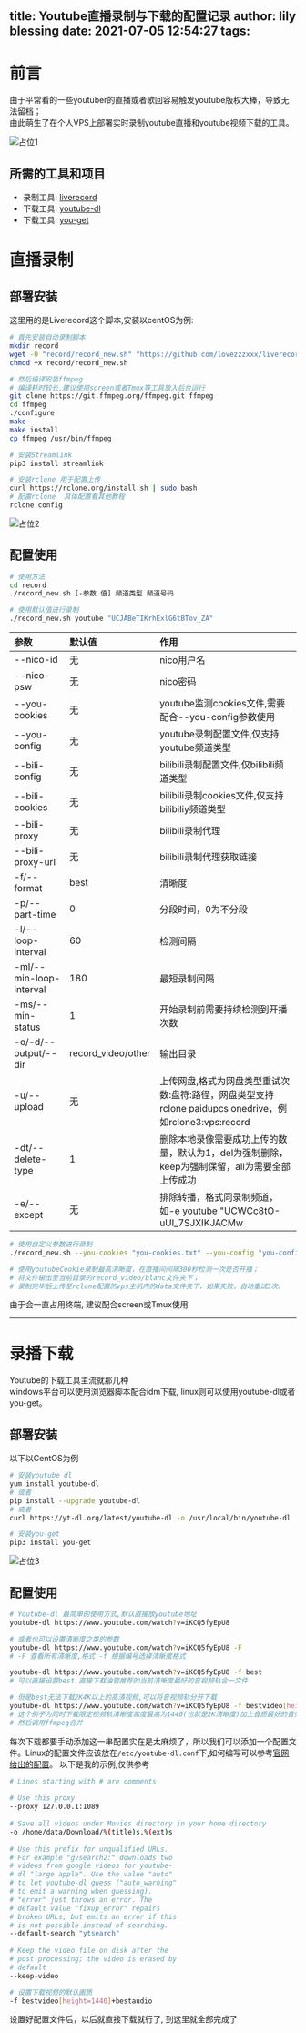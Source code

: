 title: Youtube直播录制与下载的配置记录
author: lily blessing
date: 2021-07-05 12:54:27
tags:
---
# 前言
由于平常看的一些youtuber的直播或者歌回容易触发youtube版权大棒，导致无法留档；  
由此萌生了在个人VPS上部署实时录制youtube直播和youtube视频下载的工具。

![占位1](https://raw.githubusercontent.com/lilyblessing/img/main/20211018/d3f095c9eeae643be803d0c084b4f49e-02be1d.webp)
## 所需的工具和项目
 - 录制工具: [liverecord](https://github.com/lovezzzxxx/liverecord)  
 - 下载工具: [youtube-dl](https://github.com/ytdl-org/youtube-dl)  
 - 下载工具: [you-get](https://you-get.org/) 

# 直播录制

## 部署安装

这里用的是Liverecord这个脚本,安装以centOS为例:
``` bash
# 首先安装自动录制脚本
mkdir record 
wget -O "record/record_new.sh" "https://github.com/lovezzzxxx/liverecord/raw/master/record_new.sh" 
chmod +x record/record_new.sh

# 然后编译安装ffmpeg
# 编译耗时较长,建议使用screen或者Tmux等工具放入后台运行
git clone https://git.ffmpeg.org/ffmpeg.git ffmpeg
cd ffmpeg
./configure
make
make install
cp ffmpeg /usr/bin/ffmpeg

# 安装Streamlink
pip3 install streamlink

# 安装rclone 用于配置上传
curl https://rclone.org/install.sh | sudo bash
# 配置rclone  具体配置看其他教程
rclone config
```
![占位2](https://raw.githubusercontent.com/lilyblessing/img/main/20211018/163ae037f59b1d5727913438d9e2abaf-b3f9ee.webp)
## 配置使用
``` bash
# 使用方法
cd record
./record_new.sh [-参数 值] 频道类型 频道号码

# 使用默认值进行录制
./record_new.sh youtube "UCJABeTIKrhExlG6tBTov_ZA"
```
|参数|默认值|作用|
|:---|:---|:---|
|--nico-id|无|nico用户名|
|--nico-psw|无|nico密码|
|--you-cookies|无|youtube监测cookies文件,需要配合--you-config参数使用|
|--you-config|无|youtube录制配置文件,仅支持youtube频道类型|
|--bili-config|无|bilibili录制配置文件,仅bilibili频道类型|
|--bili-cookies|无|bilibili录制cookies文件,仅支持bilibiliy频道类型|
|--bili-proxy|无|bilibili录制代理|
|--bili-proxy-url|无|bilibili录制代理获取链接|
|-f/--format|best|清晰度|
|-p/--part-time|0|分段时间，0为不分段|
|-l/--loop-interval|60|检测间隔|
|-ml/--min-loop-interval|180|最短录制间隔|
|-ms/--min-status|1|开始录制前需要持续检测到开播次数|
|-o/-d/--output/--dir|record_video/other|输出目录|
|-u/--upload|无|上传网盘,格式为网盘类型重试次数:盘符:路径，网盘类型支持rclone paidupcs onedrive，例如rclone3:vps:record|
|-dt/--delete-type|1|删除本地录像需要成功上传的数量，默认为1，del为强制删除，keep为强制保留，all为需要全部上传成功|
|-e/--except|无|排除转播，格式同录制频道，如-e youtube "UCWCc8tO-uUl_7SJXIKJACMw|
``` bash
# 使用自定义参数进行录制
./record_new.sh --you-cookies "you-cookies.txt" --you-config "you-config.txt" -f best -l 300 -o "record_video/blanc" -u rclone3:vps:data youtube "UCJABeTIKrhExlG6tBTov_ZA"

# 使用youtubeCookie录制最高清晰度，在直播间间隔300秒检测一次是否开播；
# 将文件输出至当前目录的record_video/blanc文件夹下；
# 录制完毕后上传至rclone配置的vps主机内的data文件夹下，如果失败，自动重试3次。
```
由于会一直占用终端, 建议配合screen或Tmux使用

---

# 录播下载
Youtube的下载工具主流就那几种  
windows平台可以使用浏览器脚本配合idm下载, linux则可以使用youtube-dl或者you-get。

## 部署安装
以下以CentOS为例
```bash
# 安装youtube dl
yum install youtube-dl
# 或者
pip install --upgrade youtube-dl
# 或者
curl https://yt-dl.org/latest/youtube-dl -o /usr/local/bin/youtube-dl

# 安装you-get
pip3 install you-get
```
![占位3](https://raw.githubusercontent.com/lilyblessing/img/main/20211018/6df0218a9bc5f21df10a16420cb0f7ad-52b9be.webp)
## 配置使用
```bash
# Youtube-dl 最简单的使用方式,默认直接放youtube地址
youtube-dl https://www.youtube.com/watch?v=iKCQ5fyEpU8

# 或者也可以设置清晰度之类的参数
youtube-dl https://www.youtube.com/watch?v=iKCQ5fyEpU8 -F
# -F 查看所有清晰度,格式 -f 根据编号选择清晰度格式

youtube-dl https://www.youtube.com/watch?v=iKCQ5fyEpU8 -f best
# 可以直接设置best,直接下载油管推荐的当前清晰度最好的音视频轨合一文件

# 但是best无法下载2K4K以上的高清视频,可以将音视频轨分开下载
youtube-dl https://www.youtube.com/watch?v=iKCQ5fyEpU8 -f bestvideo[height=1440]+bestaudio
# 这个例子为同时下载限定视频轨清晰度高度最高为1440(也就是2K清晰度)加上音质最好的音频轨文件
# 然后调用ffmpeg合并
```
每次下载都要手动添加这一串配置实在是太麻烦了，所以我们可以添加一个配置文件。Linux的配置文件应该放在`/etc/youtube-dl.conf`下,如何编写可以参考[官网给出的配置](https://github.com/ytdl-org/youtube-dl#configuration)。
以下是我的示例,仅供参考
``` bash
# Lines starting with # are comments
 
# Use this proxy
--proxy 127.0.0.1:1089
 
# Save all videos under Movies directory in your home directory
-o /home/data/Download/%(title)s.%(ext)s
 
# Use this prefix for unqualified URLs.
# For example "gvsearch2:" downloads two
# videos from google videos for youtube-
# dl "large apple". Use the value "auto"
# to let youtube-dl guess ("auto_warning"
# to emit a warning when guessing).
# "error" just throws an error. The
# default value "fixup_error" repairs
# broken URLs, but emits an error if this
# is not possible instead of searching.
--default-search "ytsearch"
 
# Keep the video file on disk after the
# post-processing; the video is erased by
# default
--keep-video

# 设置下载视频的默认画质
-f bestvideo[height=1440]+bestaudio
```
设置好配置文件后，以后就直接下载就行了, 到这里就全部完成了